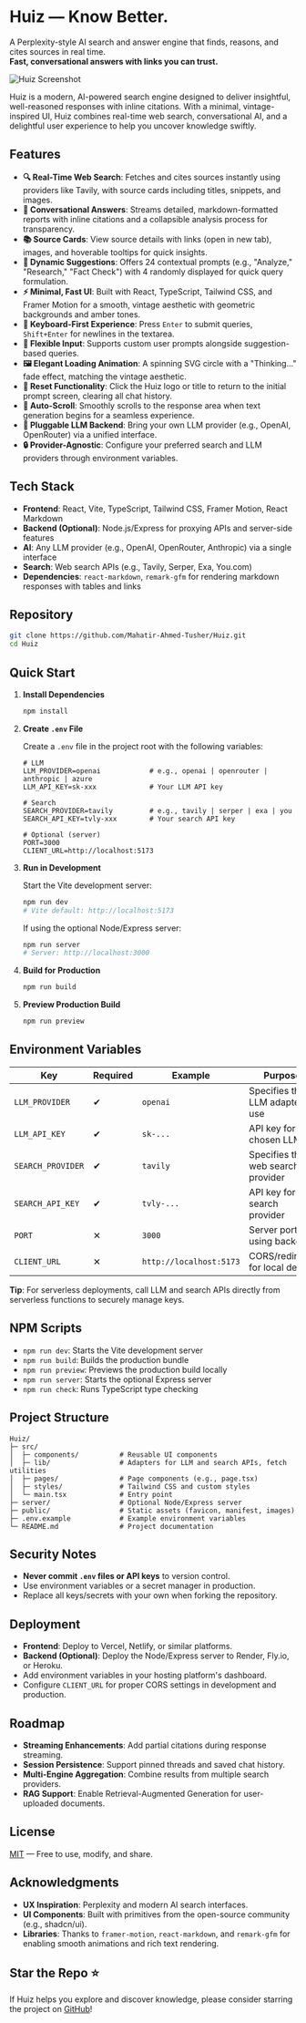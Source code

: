 # Huiz — Know Better.

A Perplexity-style AI search and answer engine that finds, reasons, and cites sources in real time.  
**Fast, conversational answers with links you can trust.**

![Huiz Screenshot](public/screenshot.png)

Huiz is a modern, AI-powered search engine designed to deliver insightful, well-reasoned responses with inline citations. With a minimal, vintage-inspired UI, Huiz combines real-time web search, conversational AI, and a delightful user experience to help you uncover knowledge swiftly.

## Features

- **🔍 Real-Time Web Search**: Fetches and cites sources instantly using providers like Tavily, with source cards including titles, snippets, and images.
- **🤖 Conversational Answers**: Streams detailed, markdown-formatted reports with inline citations and a collapsible analysis process for transparency.
- **📚 Source Cards**: View source details with links (open in new tab), images, and hoverable tooltips for quick insights.
- **🧠 Dynamic Suggestions**: Offers 24 contextual prompts (e.g., "Analyze," "Research," "Fact Check") with 4 randomly displayed for quick query formulation.
- **⚡ Minimal, Fast UI**: Built with React, TypeScript, Tailwind CSS, and Framer Motion for a smooth, vintage aesthetic with geometric backgrounds and amber tones.
- **🎯 Keyboard-First Experience**: Press `Enter` to submit queries, `Shift+Enter` for newlines in the textarea.
- **📝 Flexible Input**: Supports custom user prompts alongside suggestion-based queries.
- **🖼️ Elegant Loading Animation**: A spinning SVG circle with a "Thinking..." fade effect, matching the vintage aesthetic.
- **🔄 Reset Functionality**: Click the Huiz logo or title to return to the initial prompt screen, clearing all chat history.
- **📜 Auto-Scroll**: Smoothly scrolls to the response area when text generation begins for a seamless experience.
- **🧩 Pluggable LLM Backend**: Bring your own LLM provider (e.g., OpenAI, OpenRouter) via a unified interface.
- **🔒 Provider-Agnostic**: Configure your preferred search and LLM providers through environment variables.

## Tech Stack

- **Frontend**: React, Vite, TypeScript, Tailwind CSS, Framer Motion, React Markdown
- **Backend (Optional)**: Node.js/Express for proxying APIs and server-side features
- **AI**: Any LLM provider (e.g., OpenAI, OpenRouter, Anthropic) via a single interface
- **Search**: Web search APIs (e.g., Tavily, Serper, Exa, You.com)
- **Dependencies**: `react-markdown`, `remark-gfm` for rendering markdown responses with tables and links

## Repository

```bash
git clone https://github.com/Mahatir-Ahmed-Tusher/Huiz.git
cd Huiz
```

## Quick Start

1. **Install Dependencies**

   ```bash
   npm install
   ```

2. **Create `.env` File**

   Create a `.env` file in the project root with the following variables:

   ```env
   # LLM
   LLM_PROVIDER=openai            # e.g., openai | openrouter | anthropic | azure
   LLM_API_KEY=sk-xxx             # Your LLM API key

   # Search
   SEARCH_PROVIDER=tavily         # e.g., tavily | serper | exa | you
   SEARCH_API_KEY=tvly-xxx        # Your search API key

   # Optional (server)
   PORT=3000
   CLIENT_URL=http://localhost:5173
   ```

3. **Run in Development**

   Start the Vite development server:

   ```bash
   npm run dev
   # Vite default: http://localhost:5173
   ```

   If using the optional Node/Express server:

   ```bash
   npm run server
   # Server: http://localhost:3000
   ```

4. **Build for Production**

   ```bash
   npm run build
   ```

5. **Preview Production Build**

   ```bash
   npm run preview
   ```

## Environment Variables

| Key              | Required | Example                    | Purpose                              |
|------------------|----------|----------------------------|--------------------------------------|
| `LLM_PROVIDER`   | ✔        | `openai`                   | Specifies the LLM adapter to use     |
| `LLM_API_KEY`    | ✔        | `sk-...`                   | API key for the chosen LLM          |
| `SEARCH_PROVIDER`| ✔        | `tavily`                   | Specifies the web search provider    |
| `SEARCH_API_KEY` | ✔        | `tvly-...`                 | API key for the search provider     |
| `PORT`           | ✕        | `3000`                     | Server port (if using backend)      |
| `CLIENT_URL`     | ✕        | `http://localhost:5173`    | CORS/redirects for local dev        |

**Tip**: For serverless deployments, call LLM and search APIs directly from serverless functions to securely manage keys.

## NPM Scripts

- `npm run dev`: Starts the Vite development server
- `npm run build`: Builds the production bundle
- `npm run preview`: Previews the production build locally
- `npm run server`: Starts the optional Express server
- `npm run check`: Runs TypeScript type checking

## Project Structure

```
Huiz/
├─ src/
│  ├─ components/          # Reusable UI components
│  ├─ lib/                 # Adapters for LLM and search APIs, fetch utilities
│  ├─ pages/               # Page components (e.g., page.tsx)
│  ├─ styles/              # Tailwind CSS and custom styles
│  └─ main.tsx             # Entry point
├─ server/                 # Optional Node/Express server
├─ public/                 # Static assets (favicon, manifest, images)
├─ .env.example            # Example environment variables
└─ README.md               # Project documentation
```

## Security Notes

- **Never commit `.env` files or API keys** to version control.
- Use environment variables or a secret manager in production.
- Replace all keys/secrets with your own when forking the repository.

## Deployment

- **Frontend**: Deploy to Vercel, Netlify, or similar platforms.
- **Backend (Optional)**: Deploy the Node/Express server to Render, Fly.io, or Heroku.
- Add environment variables in your hosting platform's dashboard.
- Configure `CLIENT_URL` for proper CORS settings in development and production.

## Roadmap

- **Streaming Enhancements**: Add partial citations during response streaming.
- **Session Persistence**: Support pinned threads and saved chat history.
- **Multi-Engine Aggregation**: Combine results from multiple search providers.
- **RAG Support**: Enable Retrieval-Augmented Generation for user-uploaded documents.

## License

[MIT](LICENSE) — Free to use, modify, and share.

## Acknowledgments

- **UX Inspiration**: Perplexity and modern AI search interfaces.
- **UI Components**: Built with primitives from the open-source community (e.g., shadcn/ui).
- **Libraries**: Thanks to `framer-motion`, `react-markdown`, and `remark-gfm` for enabling smooth animations and rich text rendering.

## Star the Repo ⭐

If Huiz helps you explore and discover knowledge, please consider starring the project on [GitHub](https://github.com/Mahatir-Ahmed-Tusher/Huiz)!